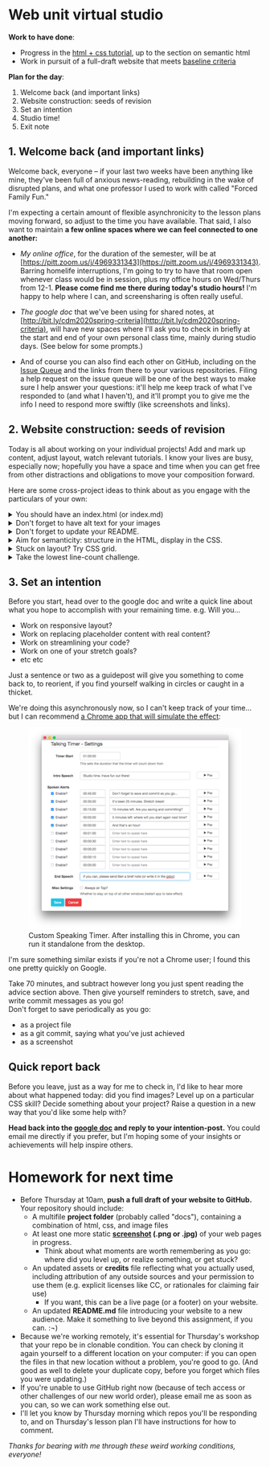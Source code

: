 # Web unit virtual studio

**Work to have done**:

* Progress in the [html + css tutorial](https://internetingishard.com/html-and-css/), up to the section on semantic html
* Work in pursuit of a full-draft website that meets [baseline criteria](http://bit.ly/cdm2020spring-criteria#heading=h.z8d1igk08a86)


**Plan for the day**:

1. Welcome back (and important links)
2. Website construction: seeds of revision
3. Set an intention
4. Studio time!
5. Exit note


## 1. Welcome back (and important links)
Welcome back, everyone – if your last two weeks have been anything like mine, they've been full of anxious news-reading, rebuilding in the wake of disrupted plans, and what one professor I used to work with called "Forced Family Fun."

I'm expecting a certain amount of flexible asynchronicity to the lesson plans moving forward, so adjust to the time you have available. That said, I also want to maintain **a few online spaces where we can feel connected to one another:**

* _My online office_, for the duration of the semester, will be at [https://pitt.zoom.us/j/4969331343](https://pitt.zoom.us/j/4969331343). Barring homelife interruptions, I'm going to try to have that room open whenever class would be in session, plus my office hours on Wed/Thurs from 12-1. **Please come find me there during today's studio hours!** I'm happy to help where I can, and screensharing is often really useful.

* _The google doc_ that we've been using for shared notes, at [http://bit.ly/cdm2020spring-criteria](http://bit.ly/cdm2020spring-criteria), will have new spaces where I'll ask you to check in briefly at the start and end of your own personal class time, mainly during studio days. (See below for some prompts.)

* And of course you can also find each other on GitHub, including on the [Issue Queue]({{site.github.issues_url}}) and the links from there to your various repositories. Filing a help request on the issue queue will be one of the best ways to make sure I help answer your questions: it'll help me keep track of what I've responded to (and what I haven't), and it'll prompt you to give me the info I need to respond more swiftly (like screenshots and links).


## 2. Website construction: seeds of revision

Today is all about working on your individual projects! Add and mark up content, adjust layout, watch relevant tutorials. I know your lives are busy, especially now; hopefully you have a space and time when you can get free from other distractions and obligations to move your composition forward.

Here are some cross-project ideas to think about as you engage with the particulars of your own:

<details>
<summary>You should have an index.html (or index.md)</summary>
By default, this is what a web browser will display when you just type in the URL of your website: it is, in other words, the default filename for your home page. If your home page currently has another filename, <a href="https://www.lifewire.com/index-html-page-3466505">you probably want to change it to index.html</a>. You can always keep your more interesting name as the &lt;title&gt;!
</details>

<details>
<summary>Don't forget to have alt text for your images</summary>
Text-alternatives, which you add to images using <code>&lt;img alt="text description here" src="path/to/source.jpg"&gt;</code>, are a required element in validated html. They're also really helpful, and not only to blind users: they make the html file more readable on its own, and thus more semantic, and they help you troubleshoot layout when image paths are broken by showing you where each image is trying to appear. For more guidance on how to write useful alt text, see <a href="https://webaim.org/techniques/alttext/">https://webaim.org/techniques/alttext/</a>.
</details>

<details>
<summary>Don't forget to update your README.</summary>
This is what GitHub Pages will display if you don't have an index file, but it's also a kind of cover letter for your code. The README should have a brief description of the project, and may I also suggest an active link to your live website, if you have one?
</details>


<details>
<summary>Aim for semanticity: structure in the HTML, display in the CSS.</summary>

<p>If you have hard-coded display using HTML elements like &lt;center&gt;, &lt;font&gt;, or &lt;b&gt;, or if you have inline style set with the "style" attribute on individual elements, I encourage you to look for ways to do this instead with CSS. This is a matter of both flexibility and accessibility, and it makes it a lot easier to revise if you later decide to, say, change your color scheme: you just have to change one line in the CSS, rather than search for every explicit tag.</p>

<p>For some things, this separation even makes it easier to decide what you want: you can play with the CSS rules (and select colors!) directly in the browser's inspector, and then grab what you want. Firefox is especially user-friendly for this. See <a href="lesson-18">last class's lesson plan</a> (wow, that was a long time ago) for a gif of what this might look like.</p>
</details>

<details>
<summary>Stuck on layout? Try CSS grid.</summary>

<p>I assigned <a href="https://medium.com/deemaze-software/css-grid-layout-crossed-sections-fca9e956e725">a great Medium post introducing the reader to CSS Grid</a> as homework after lesson 17, but it's probably worth revisiting now that you've had a little more experience. The latest CSS approach to layout, Grid is new enough that it's not in the "Interneting is Hard" tutorial, but old enough that it's now has almost universal browser support.</p>

<p>What I like about this particular tutorial – just a 7-minute read, the header helpfully informs me – is that it's embedded not only with images, but with short screen-capture GIFs that demonstrate in a very immediate way what happens to the layout when a new CSS rule is added.</p>

<p>Author Rafaela Ferro also does a great job of keeping the tone light by focusing on cute pictures of dogs. I also recommend her follow-up tutorial on <a href="https://medium.com/deemaze-software/css-grid-responsive-layouts-and-components-eee1badd5a2f">using CSS Grid to create responsive layout</a> – which is, she argues, even easier to do with Grid than with Flexbox (let alone Float).</p>

</details>


<details>
<summary>Take the lowest line-count challenge.</summary>
<p>In the HTML, consider whether you need all the &lt;div&gt;s you have, or whether you could put the relevant class directly on the element inside it. (You might well need the container for flexbox or grid layout.) The way I think of &lt;div&gt; is that it groups together several items, kind of like the "group" button in PowerPoint or the layer-groups in GIMP: if you only have one thing inside a &lt;div&gt;, you probably don't need it.</p>

<p>In CSS, look for ways to consolidate rules to avoid repeating yourself. For example, any style you need to apply more than once should probably use a <em>class</em> selector that you can re-use several times in your HTML, rather than an <em>id</em> (which you can only use once).</p>

<p>Bear in mind that the <em>cascading</em> aspect of CSS means you can combine rules, so <strong>you can define a general class for (say) images and then add or override just one or two lines for a subclass:</strong></p>

<figure>
<img src="../assets/img/multiclass-css.jpg" alt="example of html element with two css classes." />
<figcaption>Use a space between the several classes.</figcaption>
</figure>

<p>Rules at the same level of specificity will be applied in the order they appear in the CSS, so later rules override over earlier ones.</p>
</details>


<!--
<summary>Consider leveling up on semantic HTML.</summary>

<p>If you're drowning in "div soup," it may help you to know that HTML5 includes a number of elements that function in basically the same way, but are a lot easier to read: things like <code>&lt;header&gt;</code>, <code>&lt;section&gt;</code>, and <code>&lt;nav&gt;</code>.</p>

<p>Read all about <a href="https://internetingishard.com/html-and-css/semantic-html/">semantic html in the Interneting is Hard tutorial</a>!</p>
</details>


<details>
<summary>Articulate permissions.</summary>

<p>If you're using resources you didn't make yourself, be sure to include enough information to recover where it came from: a direct link to the image and to the specific license (if there is one) is ideal. Where to do this? Ideally, somewhere small under the image itself. (There's a semantic html way of doing this with &lt;figure&gt; and &lt;figcaption&gt;.) Alternately, you can have a rights page somewhere, or use the site footer – or link to an external CREDITS file in your repo.</p>

<p><em>NB: If an image is under copyright, you can still use it if you can make a good case that it's a Fair Use.</em>  See <em>Writer/Designer</em> page 156 to review the Four Factors you need to consider.</p>
</details>

<details>
<summary>Consider titles.</summary>

A title can provide a context, a clue, a genre, a commentary; it can add an extra layer to viewer expectations. In previous units, you were titling your entire project; for a website, every page has its own <code>&lt;title&gt;</code> element in the <code>&lt;head&gt;</code>, which will show up in the browser's tab. These titles <em>could</em> be the same for all your pages, but they could also vary. What text do you want on top of the window, to show users where they are?
</details>

-->


## 3. Set an intention
<div class="alert alert-success">
Before you start, head over to the google doc and write a quick line about what you hope to accomplish with your remaining time. e.g. Will you...
  <ul>
    <li>Work on responsive layout?</li>
    <li>Work on replacing placeholder content with real content?</li>
    <li>Work on streamlining your code?</li>
    <li>Work on one of your stretch goals?</li>
    <li>etc etc</li>
  </ul>
Just a sentence or two as a guidepost will give you something to come back to, to reorient, if you find yourself walking in circles or caught in a thicket.
</div>

We're doing this asynchronously now, so I can't keep track of your time... but I can recommend <a href="https://chrome.google.com/webstore/detail/talking-timer-custom-spea/cbbmoeglgokhkbnnfpoeciheapicdphm?hl=en">a Chrome app that will simulate the effect</a>:

<figure>
<img src="../assets/img/custom-talking-timer.png" alt="Talking Timer settings with custom text such as 'it\'s been 25 minutes. Stretch break!' and '15 minutes left. Are you saving and committing?'" />
<figcaption>Custom Speaking Timer. After installing this in Chrome, you can run it standalone from the desktop.</figcaption>
</figure>

I'm sure something similar exists if you're not a Chrome user; I found this one pretty quickly on Google.

<div class="alert alert-success">
Take 70 minutes, and subtract however long you just spent reading the advice section above. Then give yourself reminders to stretch, save, and write commit messages as you go!
</div>

<div class="alert alert-warning">
Don't forget to save periodically as you go:
 <ul>
   <li>as a project file</li>
   <li>as a git commit, saying what you've just achieved</li>
   <li>as a screenshot</li>
 </ul>
</div>

## Quick report back

Before you leave, just as a way for me to check in, I'd like to hear more about what happened today: did you find images? Level up on a particular CSS skill? Decide something about your project? Raise a question in a new way that you'd like some help with?

**Head back into the [google doc](http://bit.ly/cdm2020spring-criteria#heading=h.qobrtj4szd0b) and reply to your intention-post.** You could email me directly if you prefer, but I'm hoping some of your insights or achievements will help inspire others.


# Homework for next time

* Before Thursday at 10am, **push a full draft of your website to GitHub.** Your repository should include:
   - A multifile **project folder** (probably called "docs"), containing a combination of html, css, and image files
   - At least one more static **<a href="https://www.take-a-screenshot.org/">screenshot</a> (.png or .jpg)** of your web pages in progress.
     * Think about what moments are worth remembering as you go: where did you level up, or realize something, or get stuck?
   - An updated assets or **credits** file reflecting what you actually used, including attribution of any outside sources and your permission to use them (e.g. explicit licenses like CC, or rationales for claiming fair use)
      * If you want, this can be a live page (or a footer) on your website.
   - An updated **README.md** file introducing your website to a new audience. Make it something to live beyond this assignment, if you can. :¬)
* Because we're working remotely, it's essential for Thursday's workshop that your repo be in clonable condition. You can check by cloning it again yourself to a different location on your computer: if you can open the files in that new location without a problem, you're good to go. (And good as well to delete your duplicate copy, before you forget which files you were updating.)
* If you're unable to use GitHub right now (because of tech access or other challenges of our new world order), please email me as soon as you can, so we can work something else out.
* I'll let you know by Thursday morning which repos you'll be responding to, and on Thursday's lesson plan I'll have instructions for how to comment.

_Thanks for bearing with me through these weird working conditions, everyone!_
